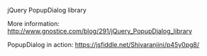 jQuery PopupDialog library

More information: http://www.gnostice.com/blog/291/jQuery_PopupDialog_library

PopupDialog in action: https://jsfiddle.net/Shivaranjini/p45y0pg8/

